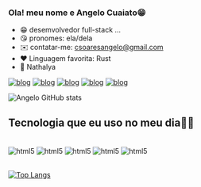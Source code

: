 
### Ola! meu nome e Angelo Cuaiato😁
- 😁 desemvolvedor full-stack ...
- 😘 pronomes: ela/dela
- ✉️ contatar-me: csoaresangelo@gmail.com
- ❤️ Linguagem favorita: Rust
- 💍 Nathalya
 
[![blog](https://img.shields.io/badge/linktree-39E09B?style=for-the-badge&logo=linktree&logoColor=white)]()
[![blog](https://img.shields.io/badge/LinkedIn-0077B5?style=for-the-badge&logo=linkedin&logoColor=white)](https://www.linkedin.com/in/%C3%A2ngelo-cuaiato-bb868035a/)
[![blog](https://img.shields.io/badge/Reddit-FF4500?style=for-the-badge&logo=reddit&logoColor=white)](https://www.reddit.com/user/midirdark230/)
[![blog](https://img.shields.io/badge/Firefox_Browser-FF7139?style=for-the-badge&logo=Firefox-Browser&logoColor=white)]()
[![blog](https://img.shields.io/badge/Windows_11-0078d4?style=for-the-badge&logo=windows-11&logoColor=white)]()


![Angelo GitHub stats](https://github-readme-stats.vercel.app/api?username=Angelo-cuaiato&show_icons=true&theme=radical)

## Tecnologia que eu uso no meu dia🧑‍💻

<div style="display: inline_block"><br/> 
    <img align="center" alt="html5" src="https://img.shields.io/badge/Rust-black?style=for-the-badge&logo=rust&logoColor=#E5732" />
    <img align="center" alt="html5" src="https://img.shields.io/badge/Python-FFD43B?style=for-the-badge&logo=python&logoColor=blue" />
    <img align="center" alt="html5" src="https://img.shields.io/badge/HTML5-E34F26?style=for-the-badge&logo=html5&logoColor=white" />
    <img align="center" alt="html5" src="https://img.shields.io/badge/CSS3-1572B6?style=for-the-badge&logo=css3&logoColor=white" />
    <img align="center" alt="html5" src="https://img.shields.io/badge/JavaScript-323330?style=for-the-badge&logo=javascript&logoColor=F7DF1Ee" />
</div><br/>

[![Top Langs](https://github-readme-stats.vercel.app/api/top-langs/?username=Angelo-cuaiato&layout=donut-vertical)](https://github.com/anuraghazra/github-readme-stats)
